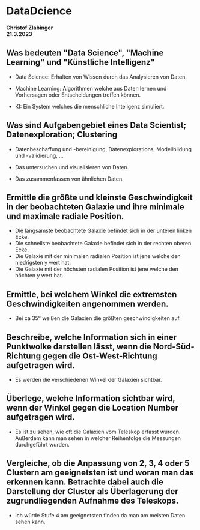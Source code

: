 # DataDcience

**Christof Zlabinger** <br>
**21.3.2023** <br>

## Was bedeuten "Data Science", "Machine Learning" und "Künstliche Intelligenz"

- Data Science: Erhalten von Wissen durch das Analysieren von Daten.

- Machine Learning: Algorithmen welche aus Daten lernen und Vorhersagen oder Entscheidungen treffen können. 

- KI: Ein System welches die menschliche Inteligenz simuliert.

## Was sind Aufgabengebiet eines Data Scientist; Datenexploration; Clustering

- Datenbeschaffung und -bereinigung, Datenexplorations, Modellbildung und -validierung, ...

- Das untersuchen und visualisieren von Daten.

- Das zusammenfassen von ähnlichen Daten. 

## Ermittle die größte und kleinste Geschwindigkeit in der beobachteten Galaxie und ihre minimale und maximale radiale Position.

- Die langsamste beobachtete Galaxie befindet sich in der unteren linken Ecke.
- Die schnellste beobachtete Galaxie befindet sich in der rechten oberen Ecke.
- Die Galaxie mit der minimalen radialen Position ist jene welche den niedrigsten y wert hat.
- Die Galaxie mit der höchsten radialen Position ist jene welche den höchten y wert hat.

## Ermittle, bei welchem Winkel die extremsten Geschwindigkeiten angenommen werden.

- Bei ca 35° weißen die Galaxien die größten geschwindigkeiten auf.

## Beschreibe, welche Information sich in einer Punktwolke darstellen lässt, wenn die Nord-Süd-Richtung gegen die Ost-West-Richtung aufgetragen wird.

- Es werden die verschiedenen Winkel der Galaxien sichtbar.

## Überlege, welche Information sichtbar wird, wenn der Winkel gegen die Location Number aufgetragen wird.

- Es ist zu sehen, wie oft die Galaxien vom Teleskop erfasst wurden. Außerdem kann man sehen in welcher Reihenfolge die Messungen durchgeführt wurden. 

## Vergleiche, ob die Anpassung von 2, 3, 4 oder 5 Clustern am geeignetsten ist und woran man das erkennen kann. Betrachte dabei auch die Darstellung der Cluster als Überlagerung der zugrundliegenden Aufnahme des Teleskops.

- Ich würde Stufe 4 am geeignetsten finden da man am meisten Daten sehen kann. 